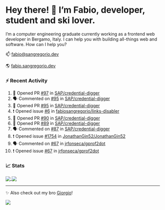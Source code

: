 # Hey there! 👋 I’m Fabio, developer, student and ski lover.

I’m a computer engineering graduate currently working as a frontend web developer in Bergamo, Italy. I can help you with building all-things web and software.
How can I help you?

📫 [fabio@sangregorio.dev](mailto:fabio@sangregorio.dev)

🌎 [fabio.sangregorio.dev](https://fabio.sangregorio.dev)


### :zap: Recent Activity

<!--START_SECTION:activity-->
1. 💪 Opened PR [#97](https://github.com/SAP/credential-digger/pull/97) in [SAP/credential-digger](https://github.com/SAP/credential-digger)
2. 🗣 Commented on [#95](https://github.com/SAP/credential-digger/issues/95) in [SAP/credential-digger](https://github.com/SAP/credential-digger)
3. 💪 Opened PR [#95](https://github.com/SAP/credential-digger/pull/95) in [SAP/credential-digger](https://github.com/SAP/credential-digger)
4. ❗️ Opened issue [#6](https://github.com/fabiosangregorio/links-disabler/issues/6) in [fabiosangregorio/links-disabler](https://github.com/fabiosangregorio/links-disabler)
5. 💪 Opened PR [#90](https://github.com/SAP/credential-digger/pull/90) in [SAP/credential-digger](https://github.com/SAP/credential-digger)
6. 💪 Opened PR [#89](https://github.com/SAP/credential-digger/pull/89) in [SAP/credential-digger](https://github.com/SAP/credential-digger)
7. 🗣 Commented on [#87](https://github.com/SAP/credential-digger/issues/87) in [SAP/credential-digger](https://github.com/SAP/credential-digger)
8. ❗️ Opened issue [#1754](https://github.com/JonathanGin52/JonathanGin52/issues/1754) in [JonathanGin52/JonathanGin52](https://github.com/JonathanGin52/JonathanGin52)
9. 🗣 Commented on [#67](https://github.com/jrfonseca/gprof2dot/issues/67) in [jrfonseca/gprof2dot](https://github.com/jrfonseca/gprof2dot)
10. ❗️ Opened issue [#67](https://github.com/jrfonseca/gprof2dot/issues/67) in [jrfonseca/gprof2dot](https://github.com/jrfonseca/gprof2dot)
<!--END_SECTION:activity-->

### 📈 Stats


<a href="https://github.com/fabiosangregorio">
  <img align="center" src="https://github-readme-stats.vercel.app/api/top-langs/?username=fabiosangregorio&layout=compact&title_color=24292e&bg_color=ffffff" />
</a>
<a href="https://github.com/fabiosangregorio">
  <img align="center" src="https://github-readme-stats.vercel.app/api?username=fabiosangregorio&show_icons=true&theme=graywhite&count_private=true&hide_rank=true&include_all_commits=true&bg_color=ffffff" />
</a>

<!--
**jamesgeorge007/jamesgeorge007** is a ✨ _special_ ✨ repository because its `README.md` (this file) appears on your GitHub profile.

Here are some ideas to get you started:

- 🌱 I’m currently learning ...
- 👯 I’m looking to collaborate on ...
- 🤔 I’m looking for help with ...
- 💬 Ask me about ...
- 😄 Pronouns: ...
- ⚡ Fun fact: ...
-->

---
✨ Also check out my bro [Giorgio](https://github.com/GiorgioBertolotti)!

![](https://komarev.com/ghpvc/?username=fabiosangregorio)
